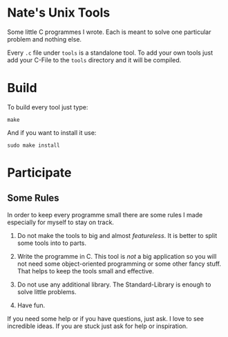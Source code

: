 # Nate's Unix Tools

Some little C programmes I wrote.
Each is meant to solve one particular problem and nothing else.

Every `.c` file under `tools` is a standalone tool.
To add your own tools just add your C-File to the `tools` directory and it will be compiled.

# Build

To build every tool just type:

```
make
```

And if you want to install it use:

```
sudo make install
```

# Participate 

## Some Rules

In order to keep every programme small there are some rules I made especially for myself to stay on track.

1. Do not make the tools to big and almost *featureless*. It is better to split some tools into to parts.

2. Write the programme in C. This tool is *not* a big application so you will not need some object-oriented programming or some other fancy stuff. That helps to keep the tools small and effective.

3. Do not use any additional library. The Standard-Library is enough to solve little problems.

4. Have fun.


If you need some help or if you have questions, just ask.
I love to see incredible ideas.
If you are stuck just ask for help or inspiration.
